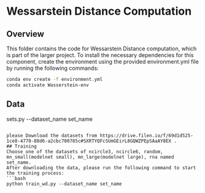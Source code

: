 # Wessarstein Distance Computation

## Overview
This folder contains the code for Wessarstein Distance computation, which is part of the larger project. To install the necessary dependencies for this component, create the environment using the provided environment.yml file by running the following commands:

```bash
conda env create -f environment.yml
conda activate Wasserstein-env
```
## Data
sets.py --dataset_name set_name
```

please Download the datasets from https://drive.filen.io/f/69d1d525-1ce8-4770-88d6-a2cbc700785c#SXRTYQFcSUmGEirL8GQWZPEpSAaAY8EX .
## Training
Choose one of the datasets of ncircle3, ncircle6, random, mn_small(modelnet small), mn_large(modelnet large), rna named set_name.
After downloading the data, please run the following command to start the training process:
```bash
python train_wd.py --dataset_name set_name
```


